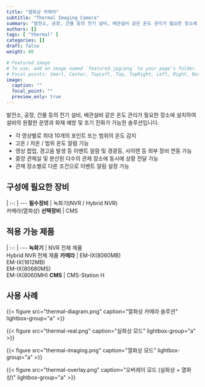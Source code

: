 ```yaml
---
title: "열화상 카메라"
subtitle: "Thermal Imaging Camera"
summary: "발전소, 공장, 건물 등의 전기 설비, 배관설비 같은 온도 관리가 필요한 장소에 설치하여 설비의 원활한 운영과 화재 예방 및 조기 진화가 가능한 솔루션입니다."
authors: []
tags: [ "thermal" ]
categories: []
draft: false
weight: 80

# Featured image
# To use, add an image named `featured.jpg/png` to your page's folder.
# Focal points: Smart, Center, TopLeft, Top, TopRight, Left, Right, BottomLeft, Bottom, BottomRight.
image:
  caption: ""
  focal_point: ""
  preview_only: true
---
```


발전소, 공장, 건물 등의 전기 설비, 배관설비 같은 온도 관리가 필요한 장소에 설치하여 설비의 원활한 운영과 화재 예방 및 조기 진화가 가능한 솔루션입니다.

- 각 영상별로 최대 10개의 포인트 또는 범위의 온도 감지
- 고온 / 저온 / 범위 온도 알람 기능
- 영상 팝업, 경고음 발생 등 이벤트 알람 및 경광등, 사이렌 등 외부 장비 연동 가능
- 중앙 관제실 및 분산된 다수의 관제 장소에 동시에 상황 전달 가능
- 관제 장소별로 다른 조건으로 이벤트 알림 설정 가능

<div class="container">
<div class="row">
<div class="col-12 col-sm-6 pl-0">

## 구성에 필요한 장비

|
:-: | ---
**필수장비** | 녹화기(NVR / Hybrid NVR)<br>카메라(열화상)
**선택장비** | CMS

</div>
<div class="col-12 col-sm-6 pl-0">

## 적용 가능 제품

|
:-: | ---
**녹화기** | NVR 전체 제품<br>Hybrid NVR 전체 제품
**카메라** | EM-IX(8060MB)<br>EM-IX(1612MB)<br>EM-IX(80680MS)<br>EM-IX(8060MH)
**CMS** | CMS-Station H

</div>
</div>
</div>

## 사용 사례

{{< figure src="thermal-diagram.png" caption="열화상 카메라 솔루션" lightbox-group="a" >}}

<div class="container">
<div class="row">
<div class="col-12 col-sm-4">

{{< figure src="thermal-real.png" caption="실화상 모드" lightbox-group="a" >}}

</div>
<div class="col-12 col-sm-4">

{{< figure src="thermal-imaging.png" caption="열화상 모드" lightbox-group="a" >}}

</div>
<div class="col-12 col-sm-4">

{{< figure src="thermal-overlay.png" caption="오버레이 모드 (실화상 + 열화상)" lightbox-group="a" >}}

</div>
</div>
</div>
